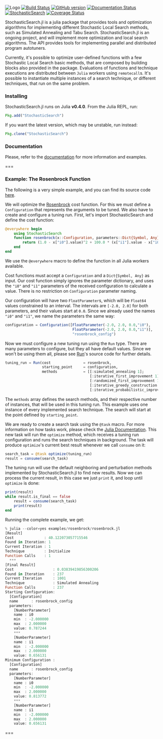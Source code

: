 ![Logo](https://raw.githubusercontent.com/phrb/StochasticSearch.jl/master/img/logo.png)
[![Build Status](https://travis-ci.org/phrb/StochasticSearch.jl.svg?branch=master)](https://travis-ci.org/phrb/StochasticSearch.jl)
[![GitHub version](https://badge.fury.io/gh/phrb%2FStochasticSearch.jl.svg)](https://badge.fury.io/gh/phrb%2FStochasticSearch.jl)
[![Documentation Status](https://readthedocs.org/projects/stochasticsearchjl/badge/?version=latest)](http://stochasticsearchjl.readthedocs.org/en/latest/?badge=latest)
[![StochasticSearch](http://pkg.julialang.org/badges/StochasticSearch_0.4.svg)](http://pkg.julialang.org/?pkg=StochasticSearch&ver=0.4)
[![Coverage Status](https://coveralls.io/repos/phrb/StochasticSearch.jl/badge.svg?branch=master)](https://coveralls.io/r/phrb/StochasticSearch.jl?branch=master)

StochasticSearch.jl is a julia package that provides tools and optimization algorithms for implementing different Stochastic Local Search methods, such as Simulated Annealing and Tabu Search. StochasticSearch.jl is an ongoing project, and will implement more optimization and local search algorithms. The API provides tools for implementing parallel and distributed program autotuners.

Currently, it's possible to optimize user-defined functions with a few Stochastic Local Search basic methods, that are composed by building blocks also provided in the package. Evaluations of functions and technique executions are distributed between `Julia` workers using `remotecall`s. It's possible to instantiate multiple instances of a search technique, or different techniques, that run on the same problem.

### Installing
StochasticSearch.jl runs on Julia **v0.4.0**. From the Julia REPL, run:
```jl
Pkg.add("StochasticSearch")
```
If you want the latest version, which may be unstable, run instead:
```jl
Pkg.clone("StochasticSearch")
```

### Documentation

Please, refer to the [documentation](http://stochasticsearchjl.readthedocs.org/) for more information and examples.

===
### Example: The Rosenbrock Function
The following is a very simple example, and you can find its source code [here](https://github.com/phrb/StochasticSearch.jl/blob/master/examples/rosenbrock/rosenbrock.jl). 

We will optimize the [Rosenbrock](http://en.wikipedia.org/wiki/Rosenbrock_function) cost function. For this we must define a ```Configuration``` that represents the arguments to be tuned. We also have to create and configure a tuning run. First, let's import StochasticSearch and define the cost function:
```jl
@everywhere begin
    using StochasticSearch
    function rosenbrock(x::Configuration, parameters::Dict{Symbol, Any})
        return (1.0 - x["i0"].value)^2 + 100.0 * (x["i1"].value - x["i0"].value^2)^2
    end
end
```
We use the `@everywhere` macro to define the function in all Julia workers available.

Cost functions must accept a `Configuration` and a `Dict{Symbol, Any}` as input. Our cost function simply ignores the parameter dictionary, and uses the `"i0"` and `"i1"` parameters of the received configuration to calculate a value. There is no restriction on `Configuration` parameter naming.

Our configuration will have two ```FloatParameter```s, which will be ```Float64``` values constrained to an interval. The intervals are ```[-2.0, 2.0]``` for both parameters, and their values start at ```0.0```. Since we already used the names `"i0"` and `"i1"`, we name the parameters the same way:
```jl
configuration = Configuration([FloatParameter(-2.0, 2.0, 0.0,"i0"),
                               FloatParameter(-2.0, 2.0, 0.0,"i1")],
                               "rosenbrock_config")
```
Now we must configure a new tuning run using the `Run` type. There are many parameters to configure, but they all have default values. Since we won't be using them all, please see [Run](https://github.com/phrb/StochasticSearch.jl/blob/master/src/core/run.jl)'s source code for further details.
```jl
tuning_run = Run(cost               = rosenbrock,
                 starting_point     = configuration,
                 methods            = [[:simulated_annealing 1];
                                       [:iterative_first_improvement 1];
                                       [:randomized_first_improvement 1];
                                       [:iterative_greedy_construction 1];
                                       [:iterative_probabilistic_improvement 1];])
```
The `methods` array defines the search methods, and their respective number of instances, that will be used in this tuning run. This example uses one instance of every implemented search technique. The search will start at the point defined by `starting_point`.

We are ready to create a search task using the `@task` macro. For more information on how tasks work, please check the [Julia Documentation](http://docs.julialang.org/en/latest/manual/control-flow/#man-tasks). This new task will run the `optimize` method, which receives a tuning run configuration and runs the search techniques in background. The task will produce `optimize`'s current best result whenever we call `consume` on it:
```jl
search_task = @task optimize(tuning_run)
result = consume(search_task)
```
The tuning run will use the default neighboring and perturbation methods implemented by StochasticSearch.jl to find new results. Now we can process the current result, in this case we just `print` it, and loop until `optimize` is done:
```jl
print(result)
while result.is_final == false
    result = consume(search_task)
    print(result)
end
```
Running the complete example, we get:
```jl
% julia --color=yes examples/rosenbrock/rosenbrock.jl
[Result]
Cost              : 40.122073057715546
Found in Iteration: 1
Current Iteration : 1
Technique         : Initialize
Function Calls    : 1
  ***
[Final Result]
Cost                  : 0.03839419856300206
Found in Iteration    : 237
Current Iteration     : 1001
Technique             : Simulated Annealing
Function Calls        : 237
Starting Configuration:
  [Configuration]
  name      : rosenbrock_config
  parameters:
    [NumberParameter]
    name : i0
    min  : -2.000000
    max  : 2.000000
    value: 0.787244
    ***
    [NumberParameter]
    name : i1
    min  : -2.000000
    max  : 2.000000
    value: 0.656131
Minimum Configuration :
  [Configuration]
  name      : rosenbrock_config
  parameters:
    [NumberParameter]
    name : i0
    min  : -2.000000
    max  : 2.000000
    value: 0.813772
    ***
    [NumberParameter]
    name : i1
    min  : -2.000000
    max  : 2.000000
    value: 0.656131
```
===
